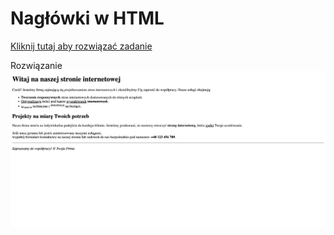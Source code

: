 # Nagłówki w HTML
[Kliknij tutaj aby rozwiązać zadanie](https://githubbox.com/Publishing-School/html-zadanie-akapit)


Rozwiązanie
![image info](./zadanie.png)

